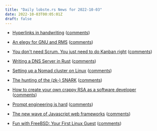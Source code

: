 ```yaml
---
title: "Daily lobste.rs News for 2022-10-03"
date: 2022-10-03T00:05:01Z
draft: false
---
```






- [Hyperlinks in handwriting](https://handwritten.blog/2022-10-01-hyperlinks-in-handwriting.html)
  ([comments](https://lobste.rs/s/yjwgk1/hyperlinks_handwriting))



- [An elegy for GNU and RMS](https://catgirl.ai/log/elegy-gnu/)
  ([comments](https://lobste.rs/s/h3gcbb/elegy_for_gnu_rms))



- [You don't need Scrum. You just need to do Kanban right](https://lucasfcosta.com/2022/10/02/scrum-versus-kanban.html)
  ([comments](https://lobste.rs/s/44anuz/you_don_t_need_scrum_you_just_need_do_kanban))



- [Writing a DNS Server in Rust](https://dev.to/xfbs/writing-a-dns-server-in-rust-1gpn)
  ([comments](https://lobste.rs/s/edgyea/writing_dns_server_rust))



- [Setting up a Nomad cluster on Linux](https://www.entropy1729.com/setting-up-a-nomad-cluster-on-linux/)
  ([comments](https://lobste.rs/s/cy3di6/setting_up_nomad_cluster_on_linux))



- [The hunting of the (zk-) SNARK](https://www.entropy1729.com/the-hunting-of-the-zk-snark/)
  ([comments](https://lobste.rs/s/dx2d0i/hunting_zk_snark))



- [How to create your own crappy RSA as a software developer](https://www.entropy1729.com/how-to-create-your-own-crappy-rsa-as-a-software-developer/)
  ([comments](https://lobste.rs/s/pvn3tm/how_create_your_own_crappy_rsa_as_software))



- [Prompt engineering is hard](https://xeiaso.net/blog/prompt-engineering)
  ([comments](https://lobste.rs/s/s9bdid/prompt_engineering_is_hard))



- [The new wave of Javascript web frameworks](https://frontendmastery.com/posts/the-new-wave-of-javascript-web-frameworks/)
  ([comments](https://lobste.rs/s/en6q9r/new_wave_javascript_web_frameworks))



- [Fun with FreeBSD: Your First Linux Guest](https://productionwithscissors.run/2022/09/02/fun-with-freebsd-first-linux-guest/)
  ([comments](https://lobste.rs/s/uiia8u/fun_with_freebsd_your_first_linux_guest))


